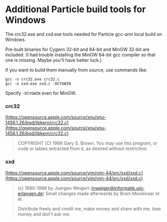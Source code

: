 # Additional Particle build tools for Windows

The crc32.exe and xxd.exe tools needed for Particle gcc-arm local build on Windows.

Pre-built binaries for Cygwin 32-bit and 64-bit and MinGW 32-bit are included. (I had trouble installing the MinGW 64-bit gcc compiler so that one is missing. Maybe you'll have better luck.)

If you want to build them manually from source, use commands like:

```
gcc -o crc32.exe crc32.c
gcc -o xxd.exe xxd.c -DCYGWIN
```

Specify `-DCYGWIN` even for MinGW.


### crc32

[https://opensource.apple.com/source/xnu/xnu-1456.1.26/bsd/libkern/crc32.c](https://opensource.apple.com/source/xnu/xnu-1456.1.26/bsd/libkern/crc32.c)

> COPYRIGHT (C) 1986 Gary S. Brown.  You may use this program, or
> code or tables extracted from it, as desired without restriction.

### xxd

[https://opensource.apple.com/source/vim/vim-44/src/xxd/xxd.c](https://opensource.apple.com/source/vim/vim-44/src/xxd/xxd.c)

> (c) 1990-1998 by Juergen Weigert (jnweiger@informatik.uni-erlangen.de)
>  Small changes made afterwards by Bram Moolenaar et al.
> 
>  Distribute freely and credit me,
>  make money and share with me,
>  lose money and don't ask me.
  